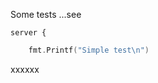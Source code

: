 

Some tests ...see

```
server {
```
<!-- MARKDOWN-AUTO-DOCS:START (CODE:src=./main.go&lines=6-6) -->
<!-- The below code snippet is automatically added from ./main.go -->
```go
	fmt.Printf("Simple test\n")
```
<!-- MARKDOWN-AUTO-DOCS:END -->



xxxxxx
